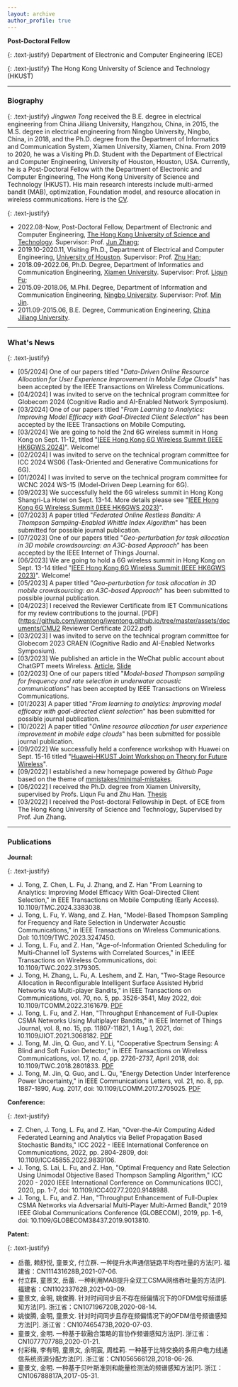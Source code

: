 ```yaml
---
layout: archive
author_profile: true
---
```


**Post-Doctoral Fellow**

{: .text-justify} 
Department of Electronic and Computer Engineering (ECE) 

{: .text-justify}
The Hong Kong University of Science and Technology (HKUST) 


---
### Biography

{: .text-justify}
*Jingwen Tong* received the B.E. degree in electrical engineering from China Jiliang University, Hangzhou, China, in 2015, the M.S. degree in electrical engineering from Ningbo University, Ningbo, China, in 2018, and the Ph.D. degree from the Department of Informatics and Communication System, Xiamen University, Xiamen, China. From 2019 to 2020, he was a Visiting Ph.D. Student with the Department of Electrical and Computer Engineering, University of Houston, Houston, USA. Currently, he is a Post-Doctoral Fellow with the Department of Electronic and Computer Engineering, The Hong Kong University of Science and Technology (HKUST). His main research interests include multi-armed bandit (MAB), optimization, Foundation model, and resource allocation in wireless communications. Here is the [CV](https://github.com/jwentong/jwentong.github.io/tree/master/assets/documents/Jingwen-Tong.pdf).

{: .text-justify}
* 2022.08-Now, Post-Doctoral Fellow, Department of Electronic and Computer Engineering, [The Hong Kong University of Science and Technology](https://hkust.edu.hk/). Supervisor: Prof. [Jun Zhang](https://eejzhang.people.ust.hk/); 
* 2019.10-2020.11, Visiting Ph.D., Department of Electrical and Computer Engineering, [University of Houston](https://uh.edu/). Supervisor: Prof. [Zhu Han](http://www2.egr.uh.edu/~zhan2/);
* 2018.09-2022.06, Ph.D. Degree, Department of Informatics and Communication Engineering, [Xiamen University](https://en.xmu.edu.cn/). Supervisor: Prof. [Liqun Fu](https://funlab2017.github.io/liqun.html);
* 2015.09-2018.06, M.Phil. Degree, Department of Information and Communication Engineering, [Ningbo University](http://iso.nbu.edu.cn/). Supervisor: Prof. [Min Jin](https://scholar.google.com/citations?user=dpgtDH8AAAAJ&hl=en).
* 2011.09-2015.06, B.E. Degree, Communication Engineering, [China Jiliang University](https://english.cjlu.edu.cn/).

---
### What's News

{: .text-justify}
- [05/2024] One of our papers titled "*Data-Driven Online Resource Allocation for User Experience Improvement in Mobile Edge Clouds*" has been accepted by the IEEE Transactions on Wireless Communications.
- [04/2024] I was invited to serve on the technical program committee for Globecom 2024 (Cognitive Radio and AI-Enabled Network Symposium).
- [03/2024] One of our papers titled "*From Learning to Analytics: Improving Model Efficacy with Goal-Directed Client Selection*" has been accepted by the IEEE Transactions on Mobile Computing.
- [03/2024] We are going to hold the 2nd 6G wireless summit in Hong Kong on Sept. 11-12, titled "[IEEE Hong Kong 6G Wireless Summit (IEEE HK6GWS 2024)](https://hk6gws2024.ieee-hk6gws.org/)". Welcome!
- [02/2024] I was invited to serve on the technical program committee for ICC 2024 WS06 (Task-Oriented and Generative Communications for 6G).
- [01/2024] I was invited to serve on the technical program committee for WCNC 2024 WS-15 (Model-Driven Deep Learning for 6G).
- [09/2023] We successfully held the 6G wireless summit in Hong Kong Shangri-La Hotel on Sept. 13-14. More details please see "[IEEE Hong Kong 6G Wireless Summit (IEEE HK6GWS 2023)](https://hk6gws2023.ieee-hk6gws.org/)".
- [07/2023] A paper titled "*Federated Online Restless Bandits: A Thompson Sampling-Enabled Whittle Index Algorithm*" has been submitted for possible journal publication.
- [07/2023] One of our papers titled "*Geo-perturbation for task allocation in 3D mobile crowdsourcing: an A3C-based Approach*" has been accepted by the IEEE Internet of Things Journal.
- [06/2023] We are going to hold a 6G wireless summit in Hong Kong on Sept. 13-14 titled "[IEEE Hong Kong 6G Wireless Summit (IEEE HK6GWS 2023)](https://hk6gws2023.ieee-hk6gws.org/)". Welcome! 
- [05/2023] A paper titled "*Geo-perturbation for task allocation in 3D mobile crowdsourcing: an A3C-based Approach*" has been submitted to possible journal publication.
- [04/2023] I received the Reviewer Certificate from IET Communications for my review contributions to the journal. [PDF](https://github.com/jwentong/jwentong.github.io/tree/master/assets/documents/CMU2 Reviewer Certificate 2022.pdf)
- [03/2023] I was invited to serve on the technical program committee for Globecom 2023 CRAEN (Cognitive Radio and AI-Enabled Networks Symposium).
- [03/2023] We published an article in the WeChat public account about ChatGPT meets Wireless. [Article](https://mp.weixin.qq.com/s/cA4UcqhLKBGJBLdsbt2GWA), [Slide](https://github.com/jwentong/jwentong.github.io/tree/master/assets/documents/ChatGPT_Wireless_FinalVerision.pdf)
- [02/2023] One of our papers titled "*Model-based Thompson sampling for frequency and rate selection in underwater acoustic communications*" has been accepted by IEEE Transactions on Wireless Communications.
- [01/2023] A paper titled "*From learning to analytics: Improving model efficacy with goal-directed client selection*" has been submitted for possible journal publication.
- [10/2022] A paper titled "*Online resource allocation for user experience improvement in mobile edge clouds*" has been submitted for possible journal publication.
- [09/2022] We successfully held a conference workshop with Huawei on Sept. 15-16  titled "[Huawei-HKUST Joint Workshop on Theory for Future Wireless](https://wireless-workshop-2022.hkust.edu.hk/)". 
- [09/2022] I established a new homepage powered by *Github Page* based on the theme of [mmistakes/minimal-mistakes](https://github.com/mmistakes/minimal-mistakes).
- [06/2022] I received the Ph.D. degree from Xiamen University, supervised by Profs. Liqun Fu and Zhu Han. [Thesis](https://github.com/jwentong/jwentong.github.io/tree/master/assets/documents/10384_081001_23320180155680_LW_童景文.pdf)
- [03/2022] I received the Post-doctoral Fellowship in Dept. of ECE from The Hong Kong University of Science and Technology, Supervised by Prof. Jun Zhang. 

---
### Publications

**Journal:**

{: .text-justify} 
*   J. Tong, Z. Chen, L. Fu, J. Zhang, and Z. Han  "From Learning to Analytics: Improving Model Efficacy With Goal-Directed Client Selection," in EEE Transactions on Mobile Computing (Early Access). 10.1109/TMC.2024.3383038.
*   J. Tong, L. Fu, Y. Wang, and Z. Han, "Model-Based Thompson Sampling for Frequency and Rate Selection in Underwater Acoustic Communications," in IEEE Transactions on Wireless Communications. DoI: 10.1109/TWC.2023.3247450.
*   J. Tong, L. Fu, and Z. Han, "Age-of-Information Oriented Scheduling for Multi-Channel IoT Systems with Correlated Sources," in IEEE Transactions on Wireless Communications, doi: 10.1109/TWC.2022.3179305.
*   J. Tong, H. Zhang, L. Fu, A. Leshem, and Z. Han, "Two-Stage Resource Allocation in Reconfigurable Intelligent Surface Assisted Hybrid Networks via Multi-player Bandits," in IEEE Transactions on Communications, vol. 70, no. 5, pp. 3526-3541, May 2022, doi: 10.1109/TCOMM.2022.3161679. [PDF](https://github.com/jwentong/jwentong.github.io/tree/master/assets/documents/MPMAB_RIS_TwoColumn.pdf)
*   J. Tong, L. Fu, and Z. Han, "Throughput Enhancement of Full-Duplex CSMA Networks Using Multiplayer Bandits," in IEEE Internet of Things Journal, vol. 8, no. 15, pp. 11807-11821, 1 Aug.1, 2021, doi: 10.1109/JIOT.2021.3068182. [PDF](https://github.com/jwentong/jwentong.github.io/tree/master/assets/documents/2021_Throughput_IoT01.pdf)
*   J. Tong, M. Jin, Q. Guo, and Y. Li, "Cooperative Spectrum Sensing: A Blind and Soft Fusion Detector," in IEEE Transactions on Wireless Communications, vol. 17, no. 4, pp. 2726-2737, April 2018, doi: 10.1109/TWC.2018.2801833. [PDF](https://github.com/jwentong/jwentong.github.io/tree/master/assets/documents/2018_Cooperative_TWC01.pdf)
*   J. Tong, M. Jin, Q. Guo, and L. Qu, "Energy Detection Under Interference Power Uncertainty," in IEEE Communications Letters, vol. 21, no. 8, pp. 1887-1890, Aug. 2017, doi: 10.1109/LCOMM.2017.2705025. [PDF](https://github.com/jwentong/jwentong.github.io/tree/master/assets/documents/2017_Energy_CL01.pdf)

**Conference:**

{: .text-justify} 
*   Z. Chen, J. Tong, L. Fu, and Z. Han, "Over-the-Air Computing Aided Federated Learning and Analytics via Belief Propagation Based Stochastic Bandits," ICC 2022 - IEEE International Conference on Communications, 2022, pp. 2804-2809, doi: 10.1109/ICC45855.2022.9839106.
*   J. Tong, S. Lai, L. Fu, and Z. Han, "Optimal Frequency and Rate Selection Using Unimodal Objective Based Thompson Sampling Algorithm," ICC 2020 - 2020 IEEE International Conference on Communications (ICC), 2020, pp. 1-7, doi: 10.1109/ICC40277.2020.9148988.
*   J. Tong, L. Fu, and Z. Han, "Throughput Enhancement of Full-Duplex CSMA Networks via Adversarial Multi-Player Multi-Armed Bandit," 2019 IEEE Global Communications Conference (GLOBECOM), 2019, pp. 1-6, doi: 10.1109/GLOBECOM38437.2019.9013810.

**Patent:**

{: .text-justify} 
* 岳蕾, 赖舒悦, 童景文, 付立群. 一种提升水声通信链路平均吞吐量的方法[P]. 福建省：CN111431628B,2021-07-06.
* 付立群, 童景文, 岳蕾. 一种利用MAB提升全双工CSMA网络吞吐量的方法[P]. 福建省：CN110233762B,2021-03-09.
* 童景文, 金明, 姚俊腾. 针对时间同步且不存在频偏情况下的OFDM信号频谱感知方法[P]. 浙江省：CN107196720B,2020-08-14.
* 姚俊腾, 金明, 童景文. 针对时间同步且存在频偏情况下的OFDM信号频谱感知方法[P]. 浙江省：CN107465473B,2020-07-03.
* 童景文, 金明. 一种基于软融合策略的盲协作频谱感知方法[P]. 浙江省：CN107770778B,2020-01-21.
* 付彩梅, 李有明, 童景文, 余明宸, 周桂莉. 一种基于比特交换的多用户电力线通信系统资源分配方法[P]. 浙江省：CN105656612B,2018-06-26.
* 童景文, 金明. 一种基于贝叶斯准则和能量检测法的频谱感知方法[P]. 浙江：CN106788817A,2017-05-31.

